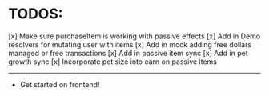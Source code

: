 # TODOS:

[x] Make sure purchaseItem is working with passive effects
[x] Add in Demo resolvers for mutating user with items
[x] Add in mock adding free dollars managed or free transactions
[x] Add in passive item sync
[x] Add in pet growth sync
[x] Incorporate pet size into earn on passive items

---

- Get started on frontend!
